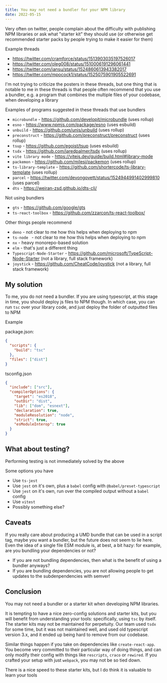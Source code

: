 ```yaml
---
title: You may not need a bundler for your NPM library
date: 2022-05-15
---
```


Very often on twitter, people complain about the difficulty with publishing NPM
libraries or ask what "starter kit" they should use (or otherwise get
recommended starter packs by people trying to make it easier for them)

Example threads

- https://twitter.com/cramforce/status/1513903035197526017
- https://twitter.com/oleg008/status/1510006191296061441
- https://twitter.com/iansu/status/1524860613943382017
- https://twitter.com/mpocock1/status/1525075901905522691

I'm not trying to criticize the posters in these threads, but one thing that is
notable to me in these threads is that people often recommend that you use a
bundler, e.g. a program that combines the multiple files of your codebase, when
developing a library

Examples of programs suggested in these threads that use bundlers

- `microbundle` - https://github.com/developit/microbundle (uses rollup)
- `esno` - https://www.npmjs.com/package/esno (uses esbuild)
- `unbuild` - https://github.com/unjs/unbuild (uses rollup)
- `preconstruct` - https://github.com/preconstruct/preconstruct (uses rollup)
- `tsup` - https://github.com/egoist/tsup (uses esbuild)
- `tsdx` - https://github.com/jaredpalmer/tsdx (uses rollup)
- `vite library mode` - https://vitejs.dev/guide/build.html#library-mode
- `packemon` - https://github.com/milesj/packemon (uses rollup)
- `ts-library-template` - https://github.com/shortercode/ts-library-template (uses rollup)
- `parcel` - https://twitter.com/devongovett/status/1524944991402999810 (uses parcel)
- `dts` - https://weiran-zsd.github.io/dts-cli/

Not using bundlers

- `gts` - https://github.com/google/gts
- `ts-react-toolbox` - https://github.com/zzarcon/ts-react-toolbox/

Other things people recommend

- `deno` - not clear to me how this helps when deploying to npm
- `ts-node ` - not clear to me how this helps when deploying to npm
- `nx` - heavy monorepo-based solution
- `elm` - that's just a different thing
- `Typescript-Node-Starter` - https://github.com/microsoft/TypeScript-Node-Starter (not a library, full stack framework)
- `joystick` - https://github.com/CheatCode/joystick (not a library, full stack framework)

## My solution

To me, you do not need a bundler. If you are using typescript, at this stage in time, you should deploy js files to NPM though. In which case, you can run `tsc` over your library code, and just deploy the folder of outputted files to NPM

Example

package.json:

```json
{
  "scripts": {
    "build": "tsc"
  },
  "files": ["dist"]
}
```

tsconfig.json

```json
{
  "include": ["src"],
  "compilerOptions": {
    "target": "es2018",
    "outDir": "dist",
    "lib": ["dom", "esnext"],
    "declaration": true,
    "moduleResolution": "node",
    "strict": true,
    "esModuleInterop": true
  }
}
```

## What about testing?

Performing testing is not immediately solved by the above

Some options you have

- Use `ts-jest`
- Use `jest` on it's own, plus a `babel` config with `@babel/preset-typescript`
- Use `jest` on it's own, run over the compiled output without a `babel` config
- Use `vitest`
- Possibly something else?

## Caveats

If you really care about producing a UMD bundle that can be used in a script
tag, maybe you want a bundler, but the future does not seem to lie here. Even
the idea of a single file ESM module is, at best, a bit hazy: for example, are
you bundling your dependencies or not?

- If you are not bundling dependencies, then what is the benefit of using a
  bundler anyways?
- If you are bundling dependencies, you are not allowing people to get updates
  to the subdenpendencies with semver!

## Conclusion

You may not need a bundler or a starter kit when developing NPM libraries.

It is tempting to have a nice zero-config solutions and starter kits, but you
will benefit from understanding your tools: specifically, using `tsc` by
itself. The starter kits may not be maintained for perpetuity. Our team used
`tsdx` for some time, but it was not maintained well, and used old typescript
version 3.x, and it ended up being hard to remove from our codebase.

Similar things happen if you take on dependencies like `create-react-app`. You
become very committed to their particular way of doing things, and can only
modify their config with things like `rescripts`, `craco` or `rewired`. If you
crafted your setup with just `webpack`, you may not be so tied down.

There is a nice speed to these starter kits, but I do think it is valuable to
learn your tools
